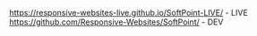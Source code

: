 https://responsive-websites-live.github.io/SoftPoint-LIVE/ - LIVE
https://github.com/Responsive-Websites/SoftPoint/ - DEV
